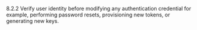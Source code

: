 8.2.2 Verify user identity before 
modifying any authentication 
credential for example, performing 
password resets, provisioning new 
tokens, or generating new keys. 


